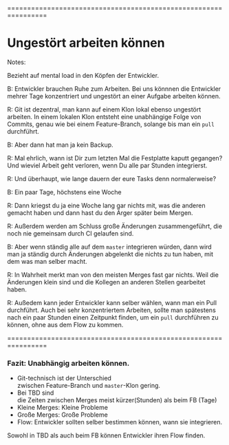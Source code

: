 
<!-- .slide: data-background-image="04-ungestoert-arbeiten-koennen/ohren-zuhalten.png"  data-background-opacity="1"  data-background-size="contain" -->


================================================================

<!-- .slide: data-background-image="04-ungestoert-arbeiten-koennen/ohren-zuhalten.png"  data-background-opacity="0.4"  data-background-size="contain" -->
 

# Ungestört arbeiten können


Notes:

Bezieht auf mental load in den Köpfen der Entwickler.

B: Entwickler brauchen Ruhe zum Arbeiten.
Bei uns könnnen die Entwickler mehrer Tage konzentriert 
und ungestört an einer Aufgabe arbeiten können.

R: Git ist dezentral, 
man kann auf einem Klon lokal ebenso ungestört arbeiten.
In einem lokalen Klon entsteht eine unabhängige Folge von Commits,
genau wie bei einem Feature-Branch,
solange bis man ein `pull` durchführt. 

B: Aber dann hat man ja kein Backup.

R: Mal ehrlich, wann ist Dir zum letzten Mal die Festplatte kaputt gegangen? 
Und wieviel Arbeit geht verloren, wenn Du alle par Stunden integrierst.

R: Und überhaupt, wie lange dauern der eure Tasks denn normalerweise?

B: Ein paar Tage, höchstens eine Woche

R: Dann kriegst du ja eine Woche lang gar nichts mit, 
was die anderen gemacht haben
und dann hast du den Ärger später beim Mergen.

R: Außerdem werden am Schluss große Änderungen zusammengeführt, 
die noch nie gemeinsam durch CI gelaufen sind.
  
B: Aber wenn ständig alle auf dem  `master` integrieren würden, 
dann wird man ja ständig durch Änderungen abgelenkt
die nichts zu tun haben, mit dem was man selber macht.

R: In Wahrheit merkt man von den meisten Merges fast gar nichts.
Weil die Änderungen klein sind 
und die Kollegen an anderen Stellen gearbeitet haben.

R: Außedem kann jeder Entwickler kann selber wählen, 
wann man ein Pull durchführt.
Auch bei sehr konzentriertem Arbeiten, 
sollte man spätestens nach ein paar Stunden einen Zeitpunkt finden,
um ein `pull` durchführen zu können, ohne aus dem Flow zu kommen.


================================================================


### Fazit: Unabhängig arbeiten können.

 * Git-technisch ist der Unterschied  
   zwischen Feature-Branch und `master`-Klon gering.
 * Bei TBD sind  
   die Zeiten zwischen Merges 
   meist kürzer(Stunden) als beim FB (Tage)
 * Kleine Merges: Kleine Probleme
 * Große Merges: Große Probleme
 * Flow: Entwickler sollten selber bestimmen können,
   wann sie integrieren.

Sowohl in TBD als auch beim FB können Entwickler ihren Flow finden.

